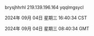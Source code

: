 brysjhhrhl 219.139.196.164 yqqlmgsycl

2024年 09月 04日 星期三 16:40:34 CST

2024年 09月 04日 星期三 08:40:34 GMT
